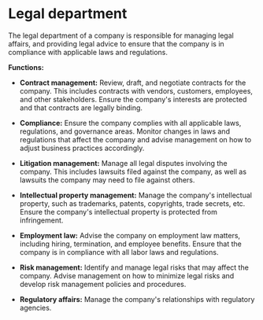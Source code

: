 # Legal department

The legal department of a company is responsible for managing legal affairs, and providing legal advice to ensure that the company is in compliance with applicable laws and regulations.

**Functions:**

* **Contract management:** Review, draft, and negotiate contracts for the company. This includes contracts with vendors, customers, employees, and other stakeholders. Ensure the company's interests are protected and that contracts are legally binding.

* **Compliance:** Ensure the company complies with all applicable laws, regulations, and governance areas. Monitor changes in laws and regulations that affect the company and advise management on how to adjust business practices accordingly.

* **Litigation management:** Manage all legal disputes involving the company. This includes lawsuits filed against the company, as well as lawsuits the company may need to file against others.

* **Intellectual property management:** Manage the company's intellectual property, such as trademarks, patents, copyrights, trade secrets, etc. Ensure the company's intellectual property is protected from infringement.

* **Employment law:** Advise the company on employment law matters, including hiring, termination, and employee benefits. Ensure that the company is in compliance with all labor laws and regulations.

* **Risk management:** Identify and manage legal risks that may affect the company. Advise management on how to minimize legal risks and develop risk management policies and procedures.

* **Regulatory affairs:** Manage the company's relationships with regulatory agencies.

